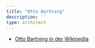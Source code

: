 ```yaml
---
title: "Otto Bartning"
description: ''
type: architect
---
```


* [Otto Bartning in der Wikipedia](https://de.wikipedia.org/wiki/Otto_Bartning)
